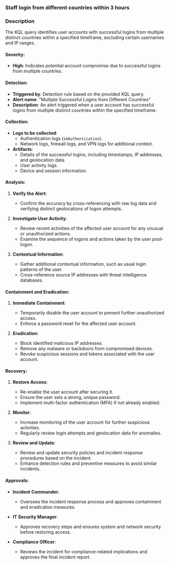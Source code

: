 ### Staff login from different countries within 3 hours

### Description
The KQL query identifies user accounts with successful logins from multiple distinct countries within a specified timeframe, excluding certain usernames and IP ranges.

#### Severity:
- **High**: Indicates potential account compromise due to successful logins from multiple countries.

#### Detection:
- **Triggered by**: Detection rule based on the provided KQL query.
- **Alert name**: "Multiple Successful Logins from Different Countries"
- **Description**: An alert triggered when a user account has successful logins from multiple distinct countries within the specified timeframe.

#### Collection:
- **Logs to be collected**:
  - Authentication logs (`imAuthentication`).
  - Network logs, firewall logs, and VPN logs for additional context.
- **Artifacts**:
  - Details of the successful logins, including timestamps, IP addresses, and geolocation data.
  - User activity logs.
  - Device and session information.

#### Analysis:
1. **Verify the Alert**:
   - Confirm the accuracy by cross-referencing with raw log data and verifying distinct geolocations of logon attempts.

2. **Investigate User Activity**:
   - Review recent activities of the affected user account for any unusual or unauthorized actions.
   - Examine the sequence of logons and actions taken by the user post-logon.

3. **Contextual Information**:
   - Gather additional contextual information, such as usual login patterns of the user.
   - Cross-reference source IP addresses with threat intelligence databases.

#### Containment and Eradication:
1. **Immediate Containment**:
   - Temporarily disable the user account to prevent further unauthorized access.
   - Enforce a password reset for the affected user account.

2. **Eradication**:
   - Block identified malicious IP addresses.
   - Remove any malware or backdoors from compromised devices.
   - Revoke suspicious sessions and tokens associated with the user account.

#### Recovery:
1. **Restore Access**:
   - Re-enable the user account after securing it.
   - Ensure the user sets a strong, unique password.
   - Implement multi-factor authentication (MFA) if not already enabled.

2. **Monitor**:
   - Increase monitoring of the user account for further suspicious activities.
   - Regularly review login attempts and geolocation data for anomalies.

3. **Review and Update**:
   - Review and update security policies and incident response procedures based on the incident.
   - Enhance detection rules and preventive measures to avoid similar incidents.

#### Approvals:
- **Incident Commander**:
  - Oversees the incident response process and approves containment and eradication measures.

- **IT Security Manager**:
  - Approves recovery steps and ensures system and network security before restoring access.

- **Compliance Officer**:
  - Reviews the incident for compliance-related implications and approves the final incident report.
